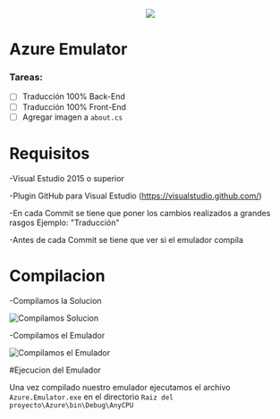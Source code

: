   <p align="center">
    <img src ="https://raw.githubusercontent.com/DmACKGL/EmuladorAzure/master/Azure/Azure.Emulator/Favicon.ico" />
  </p>

# Azure Emulator

### Tareas:
 
  - [ ] Traducción 100% Back-End
  - [ ] Traducción 100% Front-End
  - [ ] Agregar imagen a `about.cs`

# Requisitos
  
  -Visual Estudio 2015 o superior
  
  -Plugin GitHub para Visual Estudio (https://visualstudio.github.com/)
  
  -En cada Commit se tiene que poner los cambios realizados a grandes rasgos Ejemplo: "Traducción"
  
  -Antes de cada Commit se tiene que ver si el emulador compila

# Compilacion
  
  -Compilamos la Solucion
  
  ![Compilamos Solucion](http://image.prntscr.com/image/776e3f08124742ada125d1fb8cafcad1.png)
  
  -Compilamos el Emulador
  
  ![Compilamos el Emulador](http://image.prntscr.com/image/3fa615ce2569400780cdba4ce449ef8a.png)
  
#Ejecucion del Emulador
  
  Una vez compilado nuestro emulador ejecutamos el archivo `Azure.Emulator.exe` en el directorio `Raiz del proyecto\Azure\bin\Debug\AnyCPU`
